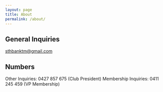 ```yaml
---
layout: page
title: About
permalink: /about/
---
```


## General Inquiries
[sthbanktm@gmail.com](mailto:sthbanktm@gmail.com)

## Numbers
Other Inquiries: 0427 857 675 (Club President)
Membership Inquiries: 0411 245 459 (VP Membership)
